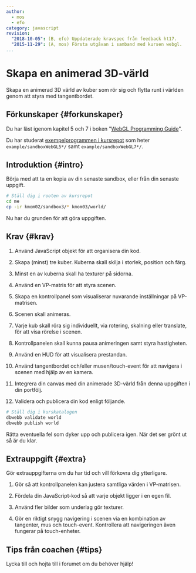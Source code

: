 ```yaml
---
author:
  - mos
  - efo
category: javascript
revision:
  "2018-10-05": (B, efo) Uppdaterade kravspec från feedback ht17.
  "2015-11-29": (A, mos) Första utgåvan i samband med kursen webgl.
...
```

Skapa en animerad 3D-värld
==================================

Skapa en animerad 3D värld av kuber som rör sig och flytta runt i världen genom att styra med tangentbordet.

<!--more-->



Förkunskaper {#forkunskaper}
-----------------------

Du har läst igenom kapitel 5 och 7 i boken "[WebGL Programming Guide](kunskap/boken-webgl-programming-guide)".

Du har studerat [exempelprogrammen i kursrepot](webgl/repo/example) som heter `example/sandboxWebGL5*/` samt `example/sandboxWebGL7*/`.



Introduktion {#intro}
-----------------------

Börja med att ta en kopia av din senaste sandbox, eller från din senaste uppgift.

```bash
# Ställ dig i rooten av kursrepot
cd me
cp -ir kmom02/sandbox3/* kmom03/world/
```

Nu har du grunden för att göra uppgiften.



Krav {#krav}
-----------------------



1. Använd JavaScript objekt för att organisera din kod.

1. Skapa (minst) tre kuber. Kuberna skall skilja i storlek, position och färg.

1. Minst en av kuberna skall ha texturer på sidorna.

1. Använd en VP-matris för att styra scenen.

1. Skapa en kontrollpanel som visualiserar nuvarande inställningar på VP-matrisen.

1. Scenen skall animeras.

1. Varje kub skall röra sig individuellt, via rotering, skalning eller translate, för att visa rörelse i scenen.

1. Kontrollpanelen skall kunna pausa animeringen samt styra hastigheten.

1. Använd en HUD för att visualisera prestandan.

1. Använd tangentbordet och/eller musen/touch-event för att navigera i scenen med hjälp av en kamera.

1. Integrera din canvas med din animerade 3D-värld från denna uppgiften i din portfölj.

11. Validera och publicera din kod enligt följande.

```bash
# Ställ dig i kurskatalogen
dbwebb validate world
dbwebb publish world
```

Rätta eventuella fel som dyker upp och publicera igen. När det ser grönt ut så är du klar.



Extrauppgift {#extra}
-----------------------

Gör extrauppgifterna om du har tid och vill förkovra dig ytterligare.

1. Gör så att kontrollpanelen kan justera samtliga värden i VP-matrisen.

1. Fördela din JavaScript-kod så att varje objekt ligger i en egen fil.

1. Använd fler bilder som underlag gör texturer.

1. Gör en riktigt snygg navigering i scenen via en kombination av tangenter, mus och touch-event. Kontrollera att navigeringen även fungerar på touch-enheter.



Tips från coachen {#tips}
-----------------------

Lycka till och hojta till i forumet om du behöver hjälp!
